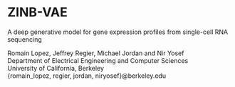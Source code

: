 # ZINB-VAE

A deep generative model for gene expression profiles
from single-cell RNA sequencing

Romain Lopez, Jeffrey Regier, Michael Jordan and Nir Yosef <br />
Department of Electrical Engineering and Computer Sciences <br />
University of California, Berkeley <br />
{romain_lopez, regier, jordan, niryosef}@berkeley.edu
